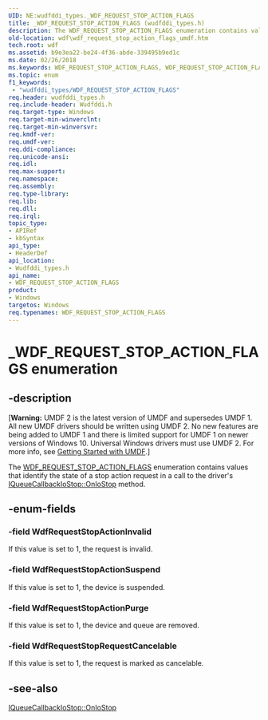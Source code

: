```yaml
---
UID: NE:wudfddi_types._WDF_REQUEST_STOP_ACTION_FLAGS
title: _WDF_REQUEST_STOP_ACTION_FLAGS (wudfddi_types.h)
description: The WDF_REQUEST_STOP_ACTION_FLAGS enumeration contains values that identify the state of a stop action request in a call to the driver's IQueueCallbackIoStop::OnIoStop method.
old-location: wdf\wdf_request_stop_action_flags_umdf.htm
tech.root: wdf
ms.assetid: b9e3ea22-be24-4f36-abde-339495b9ed1c
ms.date: 02/26/2018
ms.keywords: WDF_REQUEST_STOP_ACTION_FLAGS, WDF_REQUEST_STOP_ACTION_FLAGS enumeration, WdfRequestStopActionInvalid, WdfRequestStopActionPurge, WdfRequestStopActionSuspend, WdfRequestStopRequestCancelable, _WDF_REQUEST_STOP_ACTION_FLAGS, umdf.wdf_request_stop_action_flags, umdfstructs_ecbf4eac-7d5f-4c44-a8c3-96731737264b.xml, wdf.wdf_request_stop_action_flags_umdf, wudfddi_types/WDF_REQUEST_STOP_ACTION_FLAGS, wudfddi_types/WdfRequestStopActionInvalid, wudfddi_types/WdfRequestStopActionPurge, wudfddi_types/WdfRequestStopActionSuspend, wudfddi_types/WdfRequestStopRequestCancelable
ms.topic: enum
f1_keywords:
 - "wudfddi_types/WDF_REQUEST_STOP_ACTION_FLAGS"
req.header: wudfddi_types.h
req.include-header: Wudfddi.h
req.target-type: Windows
req.target-min-winverclnt: 
req.target-min-winversvr: 
req.kmdf-ver: 
req.umdf-ver: 
req.ddi-compliance: 
req.unicode-ansi: 
req.idl: 
req.max-support: 
req.namespace: 
req.assembly: 
req.type-library: 
req.lib: 
req.dll: 
req.irql: 
topic_type:
- APIRef
- kbSyntax
api_type:
- HeaderDef
api_location:
- Wudfddi_types.h
api_name:
- WDF_REQUEST_STOP_ACTION_FLAGS
product:
- Windows
targetos: Windows
req.typenames: WDF_REQUEST_STOP_ACTION_FLAGS
---
```


# _WDF_REQUEST_STOP_ACTION_FLAGS enumeration


## -description


<p class="CCE_Message">[<b>Warning:</b> UMDF 2 is the latest version of UMDF and supersedes UMDF 1.  All new UMDF drivers should be written using UMDF 2.  No new features are being added to UMDF 1 and there is limited support for UMDF 1 on newer versions of Windows 10.  Universal Windows drivers must use UMDF 2.  For more info, see <a href="https://docs.microsoft.com/windows-hardware/drivers/wdf/getting-started-with-umdf-version-2">Getting Started with UMDF</a>.]


The <a href="https://docs.microsoft.com/windows-hardware/drivers/ddi/content/wudfddi_types/ne-wudfddi_types-_wdf_request_stop_action_flags">WDF_REQUEST_STOP_ACTION_FLAGS</a> enumeration contains values that identify the state of a stop action request in a call to the driver's <a href="https://docs.microsoft.com/windows-hardware/drivers/ddi/content/wudfddi/nf-wudfddi-iqueuecallbackiostop-oniostop">IQueueCallbackIoStop::OnIoStop</a> method.


## -enum-fields




### -field WdfRequestStopActionInvalid

If this value is set to 1, the request is invalid.


### -field WdfRequestStopActionSuspend

If this value is set to 1, the device is suspended.


### -field WdfRequestStopActionPurge

If this value is set to 1, the device and queue are removed.


### -field WdfRequestStopRequestCancelable

If this value is set to 1, the request is marked as cancelable.


## -see-also




<a href="https://docs.microsoft.com/windows-hardware/drivers/ddi/content/wudfddi/nf-wudfddi-iqueuecallbackiostop-oniostop">IQueueCallbackIoStop::OnIoStop</a>
 

 


